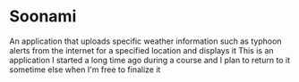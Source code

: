 # Soonami
An application that uploads specific weather information such as typhoon alerts from the internet for a specified location and displays it
This is an application I started a long time ago during a course and I plan to return to it sometime else when I'm free to finalize it

